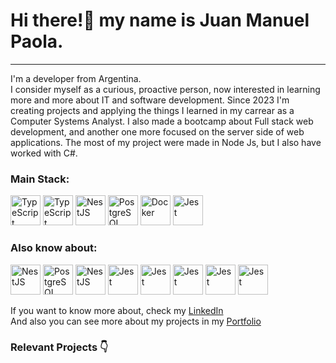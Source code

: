 

# Hi there!👋 my name is Juan Manuel Paola.
<hr>
I'm a developer from Argentina. <br>
I consider myself as a curious, proactive person, now interested in learning more and more about IT and software development. Since 2023 I'm creating projects and applying the things I learned in my carrear as a Computer Systems Analyst. I also made a bootcamp about
Full stack web development, and another one more focused on the server side of web applications. The most of my project were made in Node Js, but I also have worked with C#. 
<br>

### Main Stack:
<p>
  <a title="TypeScript">
    <img src="https://skillicons.dev/icons?i=typescript" width="48" alt="TypeScript">
  </a>
  <a  title="Javascript">
    <img src="https://skillicons.dev/icons?i=javascript" width="48" alt="TypeScript">
  </a>
  <a title="NestJS">
    <img src="https://skillicons.dev/icons?i=nestjs" width="48" alt="NestJS">
  </a>
  <a title="PostgreSQL">
    <img src="https://skillicons.dev/icons?i=postgres" width="48" alt="PostgreSQL">
  </a>
  <a title="Docker">
    <img src="https://skillicons.dev/icons?i=docker" width="48" alt="Docker">
  </a>
  <a title="Jest">
    <img src="https://skillicons.dev/icons?i=jest" width="48" alt="Jest">
  </a>
</p>


### Also know about:
<p>

  <a title="Express">
    <img src="https://skillicons.dev/icons?i=express" width="48" alt="NestJS">
  </a>
  <a  title="C#">
    <img src="https://skillicons.dev/icons?i=cs" width="48" alt="PostgreSQL">
  </a>
  <a  title="React">
    <img src="https://skillicons.dev/icons?i=react" width="48" alt="NestJS">
  </a>
  <a title="Sequelize">
    <img src="https://skillicons.dev/icons?i=sequelize" width="48" alt="Jest">
  </a>
  <a title="Firebase">
    <img src="https://skillicons.dev/icons?i=firebase" width="48" alt="Jest">
  </a>
  <a title="NextJS">
    <img src="https://skillicons.dev/icons?i=nextjs" width="48" alt="Jest">
  </a>
  <a title="Redux">
    <img src="https://skillicons.dev/icons?i=redux" width="48" alt="Jest">
  </a>
  <a title="Angular">
    <img src="https://skillicons.dev/icons?i=angular" width="48" alt="Jest">
  </a>
</p>

If you want to know more about, check my <a href="https://www.linkedin.com/in/juan-manuel-paola-238154216/" target="_blank">LinkedIn</a> <br>
And also you can see more about my projects in my <a href="https://juanmpaola-portfolio.vercel.app/home" target="_blank">Portfolio</a>

### Relevant Projects 👇
